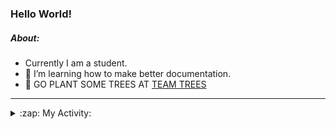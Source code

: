 ### Hello World!

##### About:
- Currently I am a student.
- 🌱 I’m learning how to make better documentation.
- 🌱 GO PLANT SOME TREES AT [TEAM TREES](https://teamtrees.org/)

---
<details>
  <summary>:zap: My Activity:</summary>
  
<!--START_SECTION:waka-->
![Code Time](http://img.shields.io/badge/Code%20Time-1%2C145%20hrs%2016%20mins-blue)

**I'm a Night 🦉** 

```text
🌞 Morning                1352 commits        ██░░░░░░░░░░░░░░░░░░░░░░░   09.02 % 
🌆 Daytime                5376 commits        █████████░░░░░░░░░░░░░░░░   35.85 % 
🌃 Evening                4310 commits        ███████░░░░░░░░░░░░░░░░░░   28.74 % 
🌙 Night                  3959 commits        ███████░░░░░░░░░░░░░░░░░░   26.40 % 
```
📅 **I'm Most Productive on Wednesday** 

```text
Monday                   2279 commits        ████░░░░░░░░░░░░░░░░░░░░░   15.20 % 
Tuesday                  1934 commits        ███░░░░░░░░░░░░░░░░░░░░░░   12.90 % 
Wednesday                3471 commits        ██████░░░░░░░░░░░░░░░░░░░   23.14 % 
Thursday                 1826 commits        ███░░░░░░░░░░░░░░░░░░░░░░   12.18 % 
Friday                   1464 commits        ██░░░░░░░░░░░░░░░░░░░░░░░   09.76 % 
Saturday                 1345 commits        ██░░░░░░░░░░░░░░░░░░░░░░░   08.97 % 
Sunday                   2678 commits        ████░░░░░░░░░░░░░░░░░░░░░   17.86 % 
```


📊 **This Week I Spent My Time On** 

```text
🔥 Editors: 
VS Code                  2 hrs 48 mins       █████████████████████████   100.00 % 

🐱‍💻 Projects: 
praise                   2 hrs 12 mins       ████████████████████░░░░░   78.77 % 
giveth-dapps-v2          35 mins             █████░░░░░░░░░░░░░░░░░░░░   21.23 % 
```


 Last Updated on 06/07/2023 10:10:13 UTC
<!--END_SECTION:waka-->
</details>
